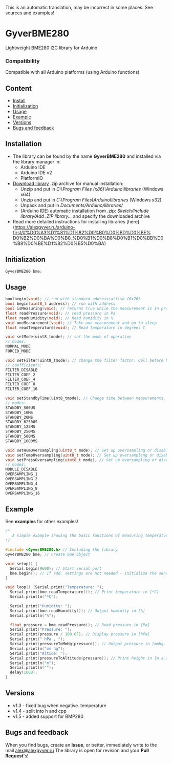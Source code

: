 This is an automatic translation, may be incorrect in some places. See sources and examples!

# GyverBME280
Lightweight BME280 I2C library for Arduino

### Compatibility
Compatible with all Arduino platforms (using Arduino functions)

## Content
- [Install](#install)
- [Initialization](#init)
- [Usage](#usage)
- [Example](#example)
- [Versions](#versions)
- [Bugs and feedback](#feedback)

<a id="install"></a>
## Installation
- The library can be found by the name **GyverBME280** and installed via the library manager in:
    - Arduino IDE
    - Arduino IDE v2
    - PlatformIO
- [Download library](https://github.com/GyverLibs/GyverBME280/archive/refs/heads/main.zip) .zip archive for manual installation:
    - Unzip and put in *C:\Program Files (x86)\Arduino\libraries* (Windows x64)
    - Unzip and put in *C:\Program Files\Arduino\libraries* (Windows x32)
    - Unpack and put in *Documents/Arduino/libraries/*
    - (Arduino IDE) automatic installation from .zip: *Sketch/Include library/Add .ZIP library…* and specify the downloaded archive
- Read more detailed instructions for installing libraries [here] (https://alexgyver.ru/arduino-first/#%D0%A3%D1%81%D1%82%D0%B0%D0%BD%D0%BE% D0%B2%D0%BA%D0%B0_%D0%B1%D0%B8%D0%B1%D0%BB%D0%B8%D0%BE%D1%82%D0%B5%D0%BA)

<a id="init"></a>
## Initialization
```cpp
GyverBME280 bme;
```

<a id="usage"></a>
## Usage
```cpp
boolbegin(void); // run with standard addresscatfish (0x76)
bool begin(uint8_t address); // run with address
bool isMeasuring(void); // returns true while the measurement is in progress
float readPressure(void); // read pressure in Pa
float readHumidity(void); // Read humidity in %
void oneMeasurement(void); // Take one measurement and go to sleep
float readTemperature(void); // Read temperature in degrees C

void setMode(uint8_tmode); // set the mode of operation
// modes:
NORMAL_MODE
FORCED_MODE

void setFilter(uint8_tmode); // change the filter factor. Call before begin
// coefficients:
FILTER_DISABLE
FILTER_COEF_2
FILTER_COEF_4
FILTER_COEF_8
FILTER_COEF_16

void setStandbyTime(uint8_tmode); // Change time between measurements. Call before begin
// modes:
STANDBY_500US
STANDBY_10MS
STANDBY_20MS
STANDBY_6250US
STANDBY_125MS
STANDBY_250MS
STANDBY_500MS
STANDBY_1000MS

void setHumOversampling(uint8_t mode); // Set up oversampling or disable humidity. Call before begin
void setTempOversampling(uint8_t mode); // Set up oversampling or disable temperature. Call before begin
void setPressOversampling(uint8_t mode); // Set up oversampling or disable pressure. Call before begin
// modes:
MODULE_DISABLE
OVERSAMPLING_1
OVERSAMPLING_2
OVERSAMPLING_4
OVERSAMPLING_8
OVERSAMPLING_16
```

<a id="example"></a>
## Example
See **examples** for other examples!
```cpp
/*
   A simple example showing the basic functions of measuring temperature, pressure and humidity
*/

#include <GyverBME280.h> // Including the library
GyverBME280 bme; // Create bme object

void setup() {
  Serial.begin(9600); // Start serial port
  bme.begin(); // If add. settings are not needed - initialize the sensor
}

void loop() {Serial.print("Temperature: ");
  Serial.print(bme.readTemperature()); // Print temperature in [*C]
  Serial.println("*C");

  Serial.print("Humidity: ");
  Serial.print(bme.readHumidity()); // Output humidity in [%]
  Serial.println("%");

  float pressure = bme.readPressure(); // Read pressure in [Pa]
  Serial.print("Pressure: ");
  Serial.print(pressure / 100.0F); // Display pressure in [hPa]
  Serial.print(" hPa , ");
  Serial.print(pressureToMmHg(pressure)); // Output pressure in [mmHg. pillar]
  Serial.println("mm hg");
  Serial.print("Altide: ");
  Serial.print(pressureToAltitude(pressure)); // Print height in [m a.s.l. seas]
  Serial.println("m");
  Serial.println("");
  delay(1000);
}
```

<a id="versions"></a>
## Versions
- v1.3 - fixed bug when negative. temperature
- v1.4 - split into h and cpp
- v1.5 - added support for BMP280

<a id="feedback"></a>
## Bugs and feedback
When you find bugs, create an **Issue**, or better, immediately write to the mail [alex@alexgyver.ru](mailto:alex@alexgyver.ru)
The library is open for revision and your **Pull Request**'s!